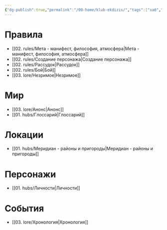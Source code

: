 ```yaml
---
{"dg-publish":true,"permalink":"/00-home/klub-ekdizis/","tags":["хаб","gardenEntry"]}
---
```


# Правила
- [[02. rules/Мета - манифест, философия, атмосфера\|Мета - манифест, философия, атмосфера]]
- [[02. rules/Создание персонажа\|Создание персонажа]]
- [[02. rules/Рассудок\|Рассудок]]
- [[02. rules/Бой\|Бой]]
- [[03. lore/Незримое\|Незримое]]
# Мир
- [[03. lore/Анонс\|Анонс]]
- [[01. hubs/Глоссарий\|Глоссарий]]
# Локации
- [[01. hubs/Меридиан - районы и пригороды\|Меридиан - районы и пригороды]]
# Персонажи
- [[01. hubs/Личности\|Личности]]
# События
- [[03. lore/Хронология\|Хронология]]